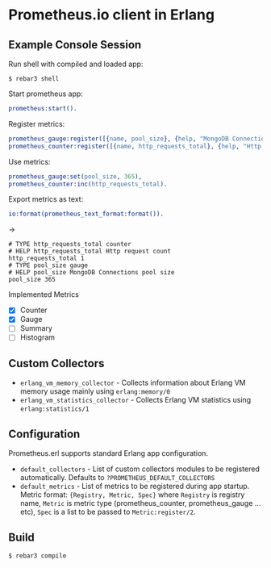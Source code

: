 Prometheus.io client in Erlang
=====

Example Console Session
-----
Run shell with compiled and loaded app:

    $ rebar3 shell

Start prometheus app:
``` erlang
prometheus:start().
```
Register metrics:
```erlang
prometheus_gauge:register([{name, pool_size}, {help, "MongoDB Connections pool size"}]),
prometheus_counter:register([{name, http_requests_total}, {help, "Http request count"}]).
```
Use metrics:
```erlang
prometheus_gauge:set(pool_size, 365),
prometheus_counter:inc(http_requests_total).
```

Export metrics as text:
```erlang
io:format(prometheus_text_format:format()).
```
->
```
# TYPE http_requests_total counter
# HELP http_requests_total Http request count
http_requests_total 1
# TYPE pool_size gauge
# HELP pool_size MongoDB Connections pool size
pool_size 365
```
Implemented Metrics
 - [x] Counter
 - [x] Gauge
 - [ ] Summary
 - [ ] Histogram

Custom Collectors
-----
  - `erlang_vm_memory_collector` - Collects information about Erlang VM memory usage mainly using `erlang:memory/0`
  - `erlang_vm_statistics_collector` - Collects Erlang VM statistics using `erlang:statistics/1`

Configuration
-----
Prometheus.erl supports standard Erlang app configuration.
  - `default_collectors` - List of custom collectors modules to be registered automatically. Defaults to `?PROMETHEUS_DEFAULT_COLLECTORS`
  - `default_metrics` - List of metrics to be registered during app startup. Metric format: `{Registry, Metric, Spec}` where `Registry` is registry name, `Metric` is metric type (prometheus_counter, prometheus_gauge ... etc), `Spec` is a list to be passed to `Metric:register/2`.

Build
-----

    $ rebar3 compile
